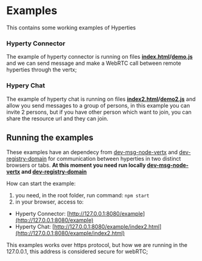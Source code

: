 # Examples

This contains some working examples of Hyperties

### Hyperty Connector

The example of hyperty connector is running on files **[index.html](index.html)/[demo.js](demo.js)** and we can send message and make a WebRTC call between remote hyperties through the vertx;


### Hypery Chat

The example of hyperty chat is running on files **[index2.html](index2.html)/[demo2.js](demo2.js)** and allow you send messages to a group of persons, in this example you can invite 2 persons, but if you have other person which want to join, you can share the resource url and they can join.

## Running the examples

These examples have an dependecy from [dev-msg-node-vertx](https://github.com/reTHINK-project/dev-msg-node-vertx/tree/dev-0.2#unit-testing) and [dev-registry-domain](https://github.com/reTHINK-project/dev-registry-domain#dev-registry-domain) for communication between hyperties in two distinct browsers or tabs. **At this moment you need run locally [dev-msg-node-vertx](https://github.com/reTHINK-project/dev-msg-node-vertx/tree/dev-0.2#unit-testing) and [dev-registry-domain](https://github.com/reTHINK-project/dev-registry-domain#dev-registry-domain)**

How can start the example:
1. you need, in the root folder, run command: ```npm start```
2. in your browser, access to:
 - Hyperty Connector: [http://127.0.0.1:8080/example](http://127.0.0.1:8080/example)
 - Hyperty Chat: [http://127.0.0.1:8080/example/index2.html](http://127.0.0.1:8080/example/index2.html)

This examples works over https protocol, but how we are running in the 127.0.0.1, this address is considered secure for webRTC;
